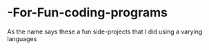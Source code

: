 # -For-Fun-coding-programs
As the name says these a fun side-projects that I did using a varying languages
